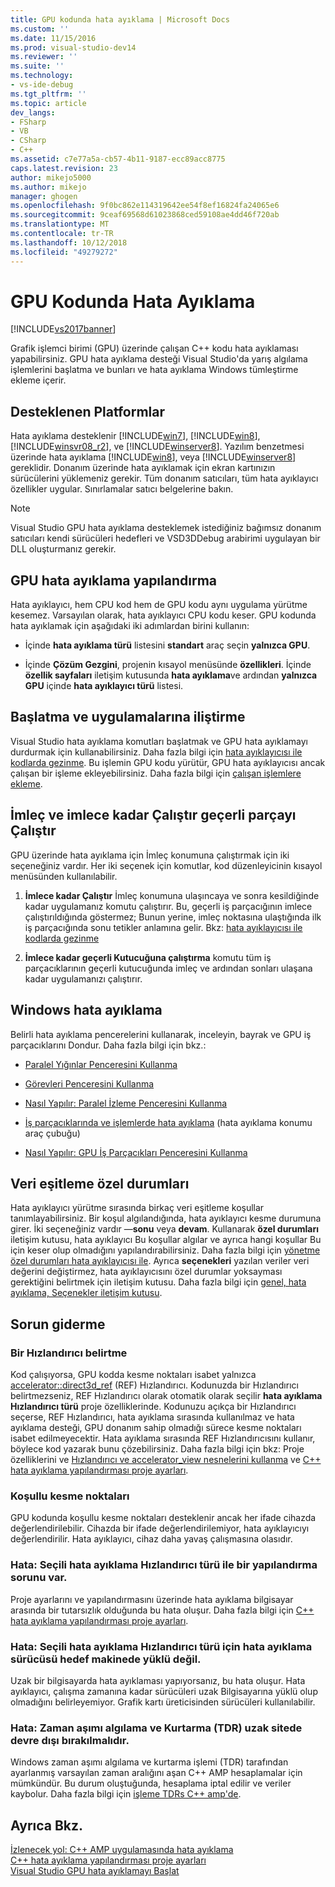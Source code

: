 ```yaml
---
title: GPU kodunda hata ayıklama | Microsoft Docs
ms.custom: ''
ms.date: 11/15/2016
ms.prod: visual-studio-dev14
ms.reviewer: ''
ms.suite: ''
ms.technology:
- vs-ide-debug
ms.tgt_pltfrm: ''
ms.topic: article
dev_langs:
- FSharp
- VB
- CSharp
- C++
ms.assetid: c7e77a5a-cb57-4b11-9187-ecc89acc8775
caps.latest.revision: 23
author: mikejo5000
ms.author: mikejo
manager: ghogen
ms.openlocfilehash: 9f0bc862e114319642ee54f8ef16824fa24065e6
ms.sourcegitcommit: 9ceaf69568d61023868ced59108ae4dd46f720ab
ms.translationtype: MT
ms.contentlocale: tr-TR
ms.lasthandoff: 10/12/2018
ms.locfileid: "49279272"
---
```

# <a name="debugging-gpu-code"></a>GPU Kodunda Hata Ayıklama
[!INCLUDE[vs2017banner](../includes/vs2017banner.md)]

Grafik işlemci birimi (GPU) üzerinde çalışan C++ kodu hata ayıklaması yapabilirsiniz. GPU hata ayıklama desteği Visual Studio'da yarış algılama işlemlerini başlatma ve bunları ve hata ayıklama Windows tümleştirme ekleme içerir.  
  
## <a name="supported-platforms"></a>Desteklenen Platformlar  
 Hata ayıklama desteklenir [!INCLUDE[win7](../includes/win7-md.md)], [!INCLUDE[win8](../includes/win8-md.md)], [!INCLUDE[winsvr08_r2](../includes/winsvr08-r2-md.md)], ve [!INCLUDE[winserver8](../includes/winserver8-md.md)]. Yazılım benzetmesi üzerinde hata ayıklama [!INCLUDE[win8](../includes/win8-md.md)], veya [!INCLUDE[winserver8](../includes/winserver8-md.md)] gereklidir. Donanım üzerinde hata ayıklamak için ekran kartınızın sürücülerini yüklemeniz gerekir. Tüm donanım satıcıları, tüm hata ayıklayıcı özellikler uygular. Sınırlamalar satıcı belgelerine bakın.  
  
> [!NOTE]
>  Visual Studio GPU hata ayıklama desteklemek istediğiniz bağımsız donanım satıcıları kendi sürücüleri hedefleri ve VSD3DDebug arabirimi uygulayan bir DLL oluşturmanız gerekir.  
  
## <a name="configuring-gpu-debugging"></a>GPU hata ayıklama yapılandırma  
 Hata ayıklayıcı, hem CPU kod hem de GPU kodu aynı uygulama yürütme kesemez. Varsayılan olarak, hata ayıklayıcı CPU kodu keser. GPU kodunda hata ayıklamak için aşağıdaki iki adımlardan birini kullanın:  
  
-   İçinde **hata ayıklama türü** listesini **standart** araç seçin **yalnızca GPU**.  
  
-   İçinde **Çözüm Gezgini**, projenin kısayol menüsünde **özellikleri**. İçinde **özellik sayfaları** iletişim kutusunda **hata ayıklama**ve ardından **yalnızca GPU** içinde **hata ayıklayıcı türü** listesi.  
  
## <a name="launching-and-attaching-to-applications"></a>Başlatma ve uygulamalarına iliştirme  
 Visual Studio hata ayıklama komutları başlatmak ve GPU hata ayıklamayı durdurmak için kullanabilirsiniz. Daha fazla bilgi için [hata ayıklayıcısı ile kodlarda gezinme](../debugger/navigating-through-code-with-the-debugger.md). Bu işlemin GPU kodu yürütür, GPU hata ayıklayıcısı ancak çalışan bir işleme ekleyebilirsiniz. Daha fazla bilgi için [çalışan işlemlere ekleme](../debugger/attach-to-running-processes-with-the-visual-studio-debugger.md).  
  
## <a name="run-current-tile-to-cursor-and-run-to-cursor"></a>İmleç ve imlece kadar Çalıştır geçerli parçayı Çalıştır  
 GPU üzerinde hata ayıklama için İmleç konumuna çalıştırmak için iki seçeneğiniz vardır. Her iki seçenek için komutlar, kod düzenleyicinin kısayol menüsünden kullanılabilir.  
  
1.  **İmlece kadar Çalıştır** İmleç konumuna ulaşıncaya ve sonra kesildiğinde kadar uygulamanız komutu çalıştırır. Bu, geçerli iş parçacığının imlece çalıştırıldığında göstermez; Bunun yerine, imleç noktasına ulaştığında ilk iş parçacığında sonu tetikler anlamına gelir. Bkz: [hata ayıklayıcısı ile kodlarda gezinme](../debugger/navigating-through-code-with-the-debugger.md)  
  
2.  **İmlece kadar geçerli Kutucuğuna çalıştırma** komutu tüm iş parçacıklarının geçerli kutucuğunda imleç ve ardından sonları ulaşana kadar uygulamanızı çalıştırır.  
  
## <a name="debugging-windows"></a>Windows hata ayıklama  
 Belirli hata ayıklama pencerelerini kullanarak, inceleyin, bayrak ve GPU iş parçacıklarını Dondur. Daha fazla bilgi için bkz.:  
  
-   [Paralel Yığınlar Penceresini Kullanma](../debugger/using-the-parallel-stacks-window.md)  
  
-   [Görevleri Penceresini Kullanma](../debugger/using-the-tasks-window.md)  
  
-   [Nasıl Yapılır: Paralel İzleme Penceresini Kullanma](../debugger/how-to-use-the-parallel-watch-window.md)  
  
-   [İş parçacıklarında ve işlemlerde hata ayıklama](../debugger/debug-threads-and-processes.md) (hata ayıklama konumu araç çubuğu)  
  
-   [Nasıl Yapılır: GPU İş Parçacıkları Penceresini Kullanma](../debugger/how-to-use-the-gpu-threads-window.md)  
  
## <a name="data-synchronization-exceptions"></a>Veri eşitleme özel durumları  
 Hata ayıklayıcı yürütme sırasında birkaç veri eşitleme koşullar tanımlayabilirsiniz. Bir koşul algılandığında, hata ayıklayıcı kesme durumuna girer. İki seçeneğiniz vardır —**sonu** veya **devam**. Kullanarak **özel durumları** iletişim kutusu, hata ayıklayıcı Bu koşullar algılar ve ayrıca hangi koşullar Bu için keser olup olmadığını yapılandırabilirsiniz. Daha fazla bilgi için [yönetme özel durumları hata ayıklayıcısı ile](../debugger/managing-exceptions-with-the-debugger.md). Ayrıca **seçenekleri** yazılan veriler veri değerini değiştirmez, hata ayıklayıcısını özel durumlar yoksayması gerektiğini belirtmek için iletişim kutusu. Daha fazla bilgi için [genel, hata ayıklama, Seçenekler iletişim kutusu](../debugger/general-debugging-options-dialog-box.md).  
  
## <a name="troubleshooting"></a>Sorun giderme  
  
### <a name="specifying-an-accelerator"></a>Bir Hızlandırıcı belirtme  
 Kod çalışıyorsa, GPU kodda kesme noktaları isabet yalnızca [accelerator::direct3d_ref](http://msdn.microsoft.com/library/a514b1a7-3b3f-4011-be6c-f7b0d9a42663) (REF) Hızlandırıcı. Kodunuzda bir Hızlandırıcı belirtmezseniz, REF Hızlandırıcı olarak otomatik olarak seçilir **hata ayıklama Hızlandırıcı türü** proje özelliklerinde. Kodunuzu açıkça bir Hızlandırıcı seçerse, REF Hızlandırıcı, hata ayıklama sırasında kullanılmaz ve hata ayıklama desteği, GPU donanım sahip olmadığı sürece kesme noktaları isabet edilmeyecektir. Hata ayıklama sırasında REF Hızlandırıcısını kullanır, böylece kod yazarak bunu çözebilirsiniz. Daha fazla bilgi için bkz: Proje özelliklerini ve [Hızlandırıcı ve accelerator_view nesnelerini kullanma](http://msdn.microsoft.com/library/18f0dc66-8236-4420-9f46-1a14f2c3fba1) ve [C++ hata ayıklama yapılandırması proje ayarları](../debugger/project-settings-for-a-cpp-debug-configuration.md).  
  
### <a name="conditional-breakpoints"></a>Koşullu kesme noktaları  
 GPU kodunda koşullu kesme noktaları desteklenir ancak her ifade cihazda değerlendirilebilir. Cihazda bir ifade değerlendirilemiyor, hata ayıklayıcıyı değerlendirilir. Hata ayıklayıcı, cihaz daha yavaş çalışmasına olasıdır.  
  
### <a name="error-there-is-a-configuration-issue-with-the-selected-debugging-accelerator-type"></a>Hata: Seçili hata ayıklama Hızlandırıcı türü ile bir yapılandırma sorunu var.  
 Proje ayarlarını ve yapılandırmasını üzerinde hata ayıklama bilgisayar arasında bir tutarsızlık olduğunda bu hata oluşur. Daha fazla bilgi için [C++ hata ayıklama yapılandırması proje ayarları](../debugger/project-settings-for-a-cpp-debug-configuration.md).  
  
### <a name="error-the-debug-driver-for-the-selected-debugging-accelerator-type-is-not-installed-on-the-target-machine"></a>Hata: Seçili hata ayıklama Hızlandırıcı türü için hata ayıklama sürücüsü hedef makinede yüklü değil.  
 Uzak bir bilgisayarda hata ayıklaması yapıyorsanız, bu hata oluşur. Hata ayıklayıcı, çalışma zamanına kadar sürücüleri uzak Bilgisayarına yüklü olup olmadığını belirleyemiyor. Grafik kartı üreticisinden sürücüleri kullanılabilir.  
  
### <a name="error-timeout-detection-and-recovery-tdr-must-be-disabled-at-the-remote-site"></a>Hata: Zaman aşımı algılama ve Kurtarma (TDR) uzak sitede devre dışı bırakılmalıdır.  
 Windows zaman aşımı algılama ve kurtarma işlemi (TDR) tarafından ayarlanmış varsayılan zaman aralığını aşan C++ AMP hesaplamalar için mümkündür. Bu durum oluştuğunda, hesaplama iptal edilir ve veriler kaybolur. Daha fazla bilgi için [işleme TDRs C++ amp'de](http://go.microsoft.com/fwlink/p/?LinkId=249154).  
  
## <a name="see-also"></a>Ayrıca Bkz.  
 [İzlenecek yol: C++ AMP uygulamasında hata ayıklama](http://msdn.microsoft.com/library/40e92ecc-f6ba-411c-960c-b3047b854fb5)   
 [C++ hata ayıklama yapılandırması proje ayarları](../debugger/project-settings-for-a-cpp-debug-configuration.md)   
 [Visual Studio GPU hata ayıklamayı Başlat](http://go.microsoft.com/fwlink/p/?LinkId=255381)



